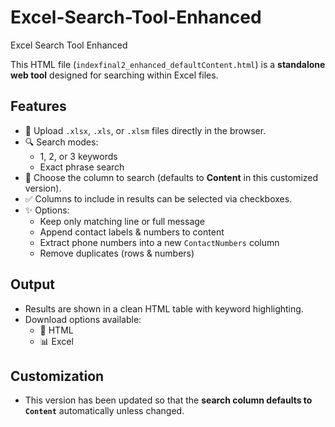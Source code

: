 # Excel-Search-Tool-Enhanced
Excel Search Tool Enhanced

This HTML file (`indexfinal2_enhanced_defaultContent.html`) is a **standalone web tool** designed for searching within Excel files.

## Features
- 📂 Upload `.xlsx`, `.xls`, or `.xlsm` files directly in the browser.
- 🔍 Search modes: 
  - 1, 2, or 3 keywords
  - Exact phrase search
- 📑 Choose the column to search (defaults to **Content** in this customized version).
- ✅ Columns to include in results can be selected via checkboxes.
- ✨ Options:
  - Keep only matching line or full message
  - Append contact labels & numbers to content
  - Extract phone numbers into a new `ContactNumbers` column
  - Remove duplicates (rows & numbers)

## Output
- Results are shown in a clean HTML table with keyword highlighting.
- Download options available:
  - 📄 HTML
  - 📊 Excel

## Customization
- This version has been updated so that the **search column defaults to `Content`** automatically unless changed.

